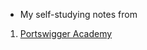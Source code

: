 - My self-studying notes from

1. [Portswigger Academy](!https://portswigger.net/web-security/learning-path)
